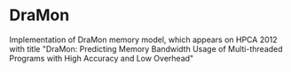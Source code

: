 DraMon
======

Implementation of DraMon memory model, which appears on HPCA 2012 with title "DraMon: Predicting Memory Bandwidth Usage of Multi-threaded Programs with High Accuracy and Low Overhead"
